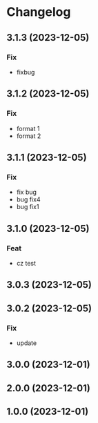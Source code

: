 # Changelog

## 3.1.3 (2023-12-05)

### Fix

- fixbug

## 3.1.2 (2023-12-05)

### Fix

- format 1
- format 2

## 3.1.1 (2023-12-05)

### Fix

- fix bug
- bug fix4
- bug fix1

## 3.1.0 (2023-12-05)

### Feat

- cz test

## 3.0.3 (2023-12-05)

## 3.0.2 (2023-12-05)

### Fix

- update

## 3.0.0 (2023-12-01)

## 2.0.0 (2023-12-01)

## 1.0.0 (2023-12-01)
